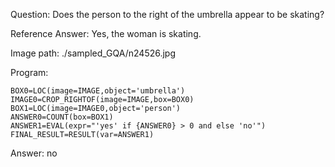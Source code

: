 Question: Does the person to the right of the umbrella appear to be skating?

Reference Answer: Yes, the woman is skating.

Image path: ./sampled_GQA/n24526.jpg

Program:

```
BOX0=LOC(image=IMAGE,object='umbrella')
IMAGE0=CROP_RIGHTOF(image=IMAGE,box=BOX0)
BOX1=LOC(image=IMAGE0,object='person')
ANSWER0=COUNT(box=BOX1)
ANSWER1=EVAL(expr="'yes' if {ANSWER0} > 0 and else 'no'")
FINAL_RESULT=RESULT(var=ANSWER1)
```
Answer: no


